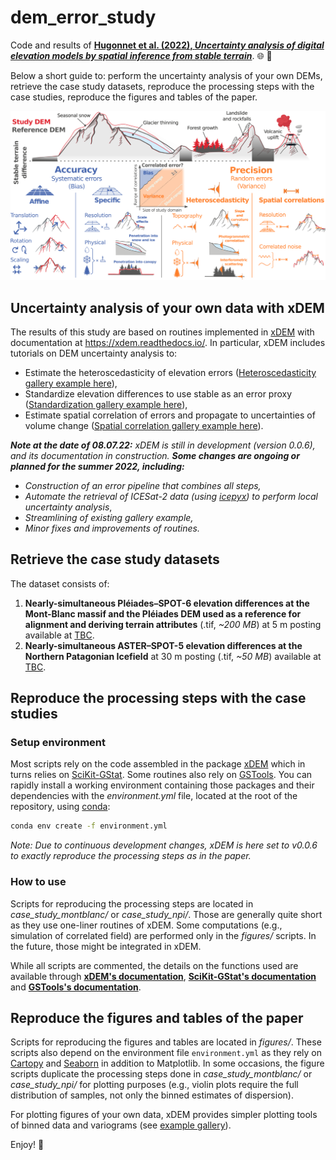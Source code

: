 # dem_error_study

Code and results of [**Hugonnet et al. (2022), *Uncertainty analysis of digital elevation models by spatial inference from stable terrain***](https://doi.org/10.1109/jstars.2022.3188922). :globe_with_meridians: :mount_fuji: 

Below a short guide to: perform the uncertainty analysis of your own DEMs, retrieve the case study datasets, reproduce the processing steps with the case studies, reproduce the figures and tables of the paper.

![alt text](https://github.com/rhugonnet/dem_error_study/blob/main/figures/fig_2.png?raw=true)

## Uncertainty analysis of your own data with xDEM

The results of this study are based on routines implemented in [xDEM](https://github.com/GlacioHack/xdem) with documentation at https://xdem.readthedocs.io/.
In particular, xDEM includes tutorials on DEM uncertainty analysis to:
- Estimate the heteroscedasticity of elevation errors ([Heteroscedasticity gallery example here](https://xdem.readthedocs.io/en/latest/auto_examples/plot_nonstationary_error.html#sphx-glr-auto-examples-plot-nonstationary-error-py)),
- Standardize elevation differences to use stable as an error proxy ([Standardization gallery example here](https://xdem.readthedocs.io/en/latest/auto_examples/plot_standardization.html#sphx-glr-auto-examples-plot-standardization-py)),
- Estimate spatial correlation of errors and propagate to uncertainties of volume change ([Spatial correlation gallery example here](https://xdem.readthedocs.io/en/latest/auto_examples/plot_vgm_error.html#sphx-glr-auto-examples-plot-vgm-error-py)).

***Note at the date of 08.07.22:** xDEM is still in development (version 0.0.6), and its documentation in construction. 
**Some changes are ongoing or planned for the summer 2022, including:***

- *Construction of an error pipeline that combines all steps,*
- *Automate the retrieval of ICESat-2 data (using [icepyx](https://github.com/icesat2py/icepyx)) to perform local uncertainty analysis*,
- *Streamlining of existing gallery example,*
- *Minor fixes and improvements of routines.*


## Retrieve the case study datasets

The dataset consists of:
1. **Nearly-simultaneous Pléiades–SPOT-6 elevation differences at the Mont-Blanc massif and the Pléiades DEM used as a reference for
alignment and deriving terrain attributes** (.tif, *~200 MB*) at 5 m posting available at [TBC](TBC).
2. **Nearly-simultaneous ASTER–SPOT-5 elevation differences at the Northern Patagonian Icefield** at 30 m posting (.tif, *~50 MB*)
 available at [TBC](TBC).


## Reproduce the processing steps with the case studies

### Setup environment

Most scripts rely on the code assembled in the package [xDEM](https://github.com/GlacioHack/xdem) which in turns relies on [SciKit-GStat](https://github.com/mmaelicke/scikit-gstat).
Some routines also rely on [GSTools](https://github.com/GeoStat-Framework/GSTools). You can rapidly 
install a working environment containing those packages and their dependencies with the 
*environment.yml* file, located at the root of the repository, using [conda](https://docs.conda.io/projects/conda/en/latest/user-guide/tasks/manage-environments.html):

```sh
conda env create -f environment.yml
```

*Note: Due to continuous development changes, xDEM is here set to v0.0.6 to exactly reproduce the processing steps as in the paper.* 

### How to use

Scripts for reproducing the processing steps are located in *case_study_montblanc/* or *case_study_npi/*. Those are generally quite short as they use one-liner routines of xDEM.
Some computations (e.g., simulation of correlated field) are performed only in the *figures/* scripts. In the future, those might be integrated in xDEM.

While all scripts are commented, the details on the functions used are available through **[xDEM's documentation](https://xdem.readthedocs.io/)**,
 **[SciKit-GStat's documentation](https://mmaelicke.github.io/scikit-gstat/)** and **[GSTools's documentation](https://geostat-framework.readthedocs.io/projects/gstools/en/stable/)**.


## Reproduce the figures and tables of the paper

Scripts for reproducing the figures and tables are located in *figures/*. These scripts also depend on the environment 
file `environment.yml` as they rely on [Cartopy](https://scitools.org.uk/cartopy/docs/latest/) and 
[Seaborn](https://seaborn.pydata.org/) in addition to Matplotlib.  In some occasions, the figure scripts duplicate the 
processing steps done in *case_study_montblanc/* or *case_study_npi/* for plotting purposes (e.g., violin plots require 
the full distribution of samples, not only the binned estimates of dispersion).

For plotting figures of your own data, xDEM provides simpler plotting tools of binned data and variograms 
(see [example gallery](https://xdem.readthedocs.io/en/latest/auto_examples/index.html)).


Enjoy! :volcano: 
